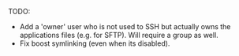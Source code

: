 TODO:

* Add a 'owner' user who is not used to SSH but actually owns the applications files (e.g. for SFTP). Will require a group as well.
* Fix boost symlinking (even when its disabled).

